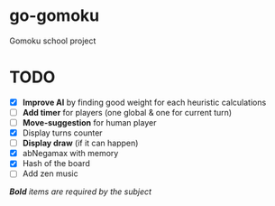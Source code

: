 # go-gomoku
Gomoku school project

# TODO
- [x] **Improve AI** by finding good weight for each heuristic calculations
- [ ] **Add timer** for players (one global & one for current turn)
- [ ] **Move-suggestion** for human player
- [x] Display turns counter
- [ ] **Display draw** (if it can happen)
- [x] abNegamax with memory
- [x] Hash of the board
- [ ] Add zen music

*__Bold__ items are required by the subject*
